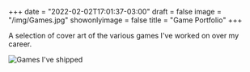 +++
date = "2022-02-02T17:01:37-03:00"
draft = false
image = "/img/Games.jpg"
showonlyimage = false
title = "Game Portfolio"
+++

A selection of cover art of the various games I've worked on over my career.

![Games I've shipped](/img/Games.jpg)
